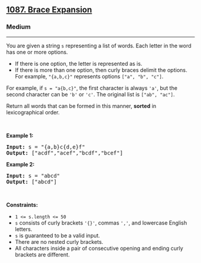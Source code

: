 <h2><a href="https://leetcode.com/problems/brace-expansion/">1087. Brace Expansion</a></h2><h3>Medium</h3><hr><p>You are given a string <code>s</code> representing a list of words. Each letter in the word has one or more options.</p>

<ul>
	<li>If there is one option, the letter is represented as is.</li>
	<li>If there is more than one option, then curly braces delimit the options. For example, <code>&quot;{a,b,c}&quot;</code> represents options <code>[&quot;a&quot;, &quot;b&quot;, &quot;c&quot;]</code>.</li>
</ul>

<p>For example, if <code>s = &quot;a{b,c}&quot;</code>, the first character is always <code>&#39;a&#39;</code>, but the second character can be <code>&#39;b&#39;</code> or <code>&#39;c&#39;</code>. The original list is <code>[&quot;ab&quot;, &quot;ac&quot;]</code>.</p>

<p>Return all words that can be formed in this manner, <strong>sorted</strong> in lexicographical order.</p>

<p>&nbsp;</p>
<p><strong class="example">Example 1:</strong></p>
<pre><strong>Input:</strong> s = "{a,b}c{d,e}f"
<strong>Output:</strong> ["acdf","acef","bcdf","bcef"]
</pre><p><strong class="example">Example 2:</strong></p>
<pre><strong>Input:</strong> s = "abcd"
<strong>Output:</strong> ["abcd"]
</pre>
<p>&nbsp;</p>
<p><strong>Constraints:</strong></p>

<ul>
	<li><code>1 &lt;= s.length &lt;= 50</code></li>
	<li><code>s</code> consists of curly brackets <code>&#39;{}&#39;</code>, commas&nbsp;<code>&#39;,&#39;</code>, and lowercase English letters.</li>
	<li><code>s</code> is guaranteed to be a valid input.</li>
	<li>There are no nested curly brackets.</li>
	<li>All characters inside a pair of consecutive opening and ending curly brackets are different.</li>
</ul>
